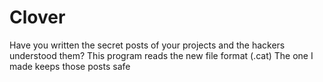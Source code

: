 # Clover
Have you written the secret posts of your projects and the hackers understood them? This program reads the new file format (.cat) ‌The one I made keeps those posts safe
